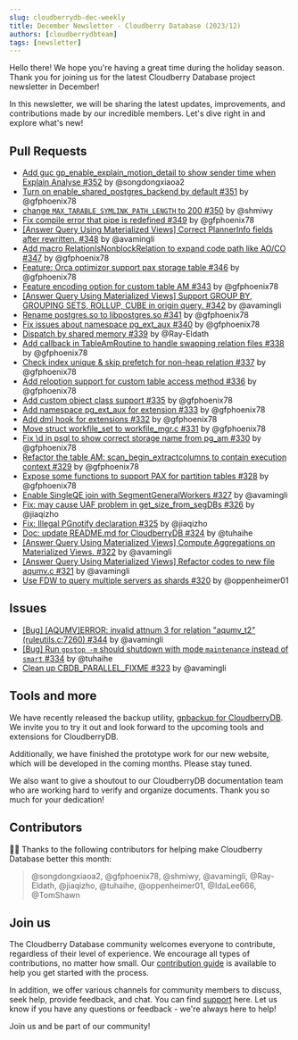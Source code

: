 ```yaml
---
slug: cloudberrydb-dec-weekly
title: December Newsletter - Cloudberry Database (2023/12)
authors: [cloudberrydbteam]
tags: [newsletter]
---
```

Hello there! We hope you're having a great time during the holiday season. Thank you for joining us for the latest Cloudberry Database project newsletter in December!

In this newsletter, we will be sharing the latest updates, improvements, and contributions made by our incredible members. Let's dive right in and explore what's new!

<!-- truncate -->

## Pull Requests

- [Add guc gp_enable_explain_motion_detail to show sender time when Explain Analyse #352](https://github.com/cloudberrydb/cloudberrydb/pull/352)  by @songdongxiaoa2
- [Turn on enable_shared_postgres_backend by default #351](https://github.com/cloudberrydb/cloudberrydb/pull/351)  by @gfphoenix78
- [change  `MAX_TARABLE_SYMLINK_PATH_LENGTH`  to 200 #350](https://github.com/cloudberrydb/cloudberrydb/pull/350)  by @shmiwy
- [Fix compile error that pipe is redefined #349](https://github.com/cloudberrydb/cloudberrydb/pull/349)  by @gfphoenix78
- [[Answer Query Using Materialized Views] Correct PlannerInfo fields after rewritten. #348](https://github.com/cloudberrydb/cloudberrydb/pull/348)  by @avamingli
- [Add macro RelationIsNonblockRelation to expand code path like AO/CO #347](https://github.com/cloudberrydb/cloudberrydb/pull/347)  by @gfphoenix78
- [Feature: Orca optimizor support pax storage table #346](https://github.com/cloudberrydb/cloudberrydb/pull/346)  by @gfphoenix78
- [Feature encoding option for custom table AM #343](https://github.com/cloudberrydb/cloudberrydb/pull/343)  by @gfphoenix78
- [[Answer Query Using Materialized Views] Support GROUP BY, GROUPING SETS, ROLLUP, CUBE in origin query. #342](https://github.com/cloudberrydb/cloudberrydb/pull/342)  by @avamingli
- [Rename postgres.so to libpostgres.so #341](https://github.com/cloudberrydb/cloudberrydb/pull/341)  by @gfphoenix78
- [Fix issues about namespace pg_ext_aux #340](https://github.com/cloudberrydb/cloudberrydb/pull/340)  by @gfphoenix78
- [Dispatch by shared memory #339](https://github.com/cloudberrydb/cloudberrydb/pull/339)  by @Ray-Eldath
- [Add callback in TableAmRoutine to handle swapping relation files #338](https://github.com/cloudberrydb/cloudberrydb/pull/338)  by @gfphoenix78
- [Check index unique & skip prefetch for non-heap relation #337](https://github.com/cloudberrydb/cloudberrydb/pull/337)  by @gfphoenix78
- [Add reloption support for custom table access method #336](https://github.com/cloudberrydb/cloudberrydb/pull/336)  by @gfphoenix78
- [Add custom object class support #335](https://github.com/cloudberrydb/cloudberrydb/pull/335)  by @gfphoenix78
- [Add namespace pg_ext_aux for extension #333](https://github.com/cloudberrydb/cloudberrydb/pull/333)  by @gfphoenix78
- [Add dml hook for extensions #332](https://github.com/cloudberrydb/cloudberrydb/pull/332)  by @gfphoenix78
- [Move struct workfile_set to workfile_mgr.c #331](https://github.com/cloudberrydb/cloudberrydb/pull/331)  by @gfphoenix78
- [Fix \\d in psql to show correct storage name from pg_am #330](https://github.com/cloudberrydb/cloudberrydb/pull/330)  by @gfphoenix78
- [Refactor the table AM: scan_begin_extractcolumns to contain execution context #329](https://github.com/cloudberrydb/cloudberrydb/pull/329)  by @gfphoenix78
- [Expose some functions to support PAX for partition tables #328](https://github.com/cloudberrydb/cloudberrydb/pull/328)  by @gfphoenix78
- [Enable SingleQE join with SegmentGeneralWorkers #327](https://github.com/cloudberrydb/cloudberrydb/pull/327)  by @avamingli
- [Fix: may cause UAF problem in get_size_from_segDBs #326](https://github.com/cloudberrydb/cloudberrydb/pull/326)  by @jiaqizho
- [Fix: Illegal PGnotify declaration #325](https://github.com/cloudberrydb/cloudberrydb/pull/325)  by @jiaqizho
- [Doc: update README.md for CloudberryDB #324](https://github.com/cloudberrydb/cloudberrydb/pull/324)  by @tuhaihe
- [[Answer Query Using Materialized Views] Compute Aggregations on Materialized Views. #322](https://github.com/cloudberrydb/cloudberrydb/pull/322)  by @avamingli
- [[Answer Query Using Materialized Views] Refactor codes to new file aqumv.c #321](https://github.com/cloudberrydb/cloudberrydb/pull/321)  by @avamingli
- [Use FDW to query multiple servers as shards #320](https://github.com/cloudberrydb/cloudberrydb/pull/320)  by @oppenheimer01

## Issues

- [[Bug] [AQUMV]ERROR: invalid attnum 3 for relation "aqumv_t2" (ruleutils.c:7260) #344](https://github.com/cloudberrydb/cloudberrydb/issues/344)  by @avamingli
- [[Bug] Run  `gpstop -m`  should shutdown with mode  `maintenance`  instead of  `smart` #334](https://github.com/cloudberrydb/cloudberrydb/issues/334)  by @tuhaihe
- [Clean up CBDB_PARALLEL_FIXME #323](https://github.com/cloudberrydb/cloudberrydb/issues/323)  by @avamingli

## Tools and more

We have recently released the backup utility,  [gpbackup for CloudberryDB](https://github.com/cloudberrydb/gpbackup). We invite you to try it out and look forward to the upcoming tools and extensions for CloudberryDB.

Additionally, we have finished the prototype work for our new website, which will be developed in the coming months. Please stay tuned.

We also want to give a shoutout to our CloudberryDB documentation team who are working hard to verify and organize documents. Thank you so much for your dedication!

## Contributors

🎈️🎊️ Thanks to the following contributors for helping make Cloudberry Database better this month:

> @songdongxiaoa2, @gfphoenix78, @shmiwy, @avamingli, @Ray-Eldath, @jiaqizho, @tuhaihe, @oppenheimer01, @IdaLee666, @TomShawn

## Join us

The Cloudberry Database community welcomes everyone to contribute, regardless of their level of experience. We encourage all types of contributions, no matter how small. Our  [contribution guide](https://cloudberrydb.org/contribute/how-to-contribute)  is available to help you get started with the process.

In addition, we offer various channels for community members to discuss, seek help, provide feedback, and chat. You can find  [support](https://cloudberrydb.org/support)  here. Let us know if you have any questions or feedback - we're always here to help!

Join us and be part of our community!
